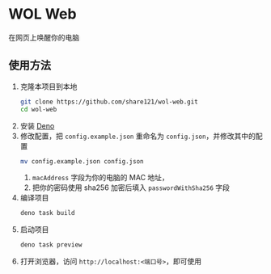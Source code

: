 # WOL Web

在网页上唤醒你的电脑

## 使用方法

1. 克隆本项目到本地
   ```bash
   git clone https://github.com/share121/wol-web.git
   cd wol-web
   ```
2. 安装 [Deno](https://deno.com/)
3. 修改配置，把 `config.example.json` 重命名为 `config.json`，并修改其中的配置
   ```bash
   mv config.example.json config.json
   ```
   1. `macAddress` 字段为你的电脑的 MAC 地址，
   2. 把你的密码使用 sha256 加密后填入 `passwordWithSha256` 字段
4. 编译项目
   ```bash
   deno task build
   ```
5. 启动项目
   ```bash
   deno task preview
   ```
6. 打开浏览器，访问 `http://localhost:<端口号>`，即可使用
